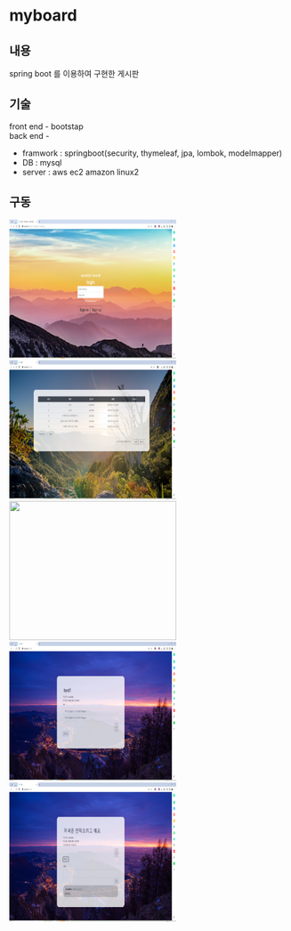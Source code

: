 # myboard
## 내용
spring boot 를 이용하여 구현한 게시판

## 기술
front end - bootstap    
back end -    
* framwork : springboot(security, thymeleaf, jpa, lombok, modelmapper)   
* DB : mysql    
* server : aws ec2 amazon linux2    

## 구동
<img src="/myboard/login.PNG" width="300" height="250"></img>
<img src="/myboard/main.PNG" width="300" height="250"></img>
<img src="/myboard/new.PNG" width="300" height="250"></img>
<img src="/myboard/detail.PNG" width="300" height="250"></img>
<img src="/myboard/detailComment.PNG" width="300" height="250"></img>
